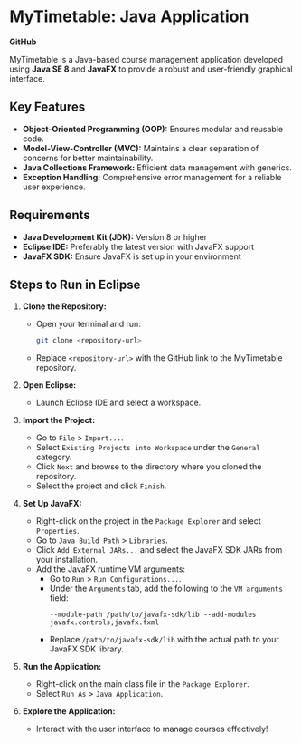 # MyTimetable: Java Application  

**GitHub**  

MyTimetable is a Java-based course management application developed using **Java SE 8** and **JavaFX** to provide a robust and user-friendly graphical interface.

## Key Features
- **Object-Oriented Programming (OOP):** Ensures modular and reusable code.
- **Model-View-Controller (MVC):** Maintains a clear separation of concerns for better maintainability.
- **Java Collections Framework:** Efficient data management with generics.
- **Exception Handling:** Comprehensive error management for a reliable user experience.

## Requirements
- **Java Development Kit (JDK):** Version 8 or higher
- **Eclipse IDE:** Preferably the latest version with JavaFX support
- **JavaFX SDK:** Ensure JavaFX is set up in your environment

## Steps to Run in Eclipse
1. **Clone the Repository:**
   - Open your terminal and run:
     ```bash
     git clone <repository-url>
     ```
   - Replace `<repository-url>` with the GitHub link to the MyTimetable repository.

2. **Open Eclipse:**
   - Launch Eclipse IDE and select a workspace.

3. **Import the Project:**
   - Go to `File` > `Import...`.
   - Select `Existing Projects into Workspace` under the `General` category.
   - Click `Next` and browse to the directory where you cloned the repository.
   - Select the project and click `Finish`.

4. **Set Up JavaFX:**
   - Right-click on the project in the `Package Explorer` and select `Properties`.
   - Go to `Java Build Path` > `Libraries`.
   - Click `Add External JARs...` and select the JavaFX SDK JARs from your installation.
   - Add the JavaFX runtime VM arguments:
     - Go to `Run` > `Run Configurations...`.
     - Under the `Arguments` tab, add the following to the `VM arguments` field:
       ```text
       --module-path /path/to/javafx-sdk/lib --add-modules javafx.controls,javafx.fxml
       ```
     - Replace `/path/to/javafx-sdk/lib` with the actual path to your JavaFX SDK library.

5. **Run the Application:**
   - Right-click on the main class file in the `Package Explorer`.
   - Select `Run As` > `Java Application`.

6. **Explore the Application:**
   - Interact with the user interface to manage courses effectively!


